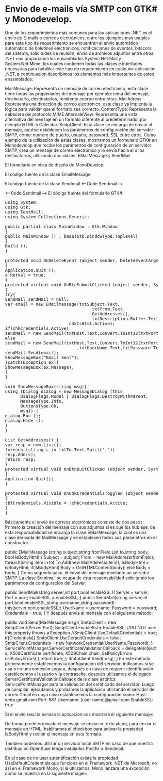 # Envio de e-mails vía SMTP con GTK# y Monodevelop.

Uno de los requerimientos más comunes para las aplicaciones .NET es el envío de E-mails o correos electrónicos, entre los ejemplos mas usuales para este tipo de requerimiento se encuentran el envío automático automático de boletines electrónicos, notificaciones de eventos, bitácora del sistema, solicitudes de reunión, envío de archivos adjuntos entre otros. .NET nos proporciona los ensamblados System.Net.Mail y System.Net.Mime, los cuales contienen todas las clases e interfaces necesarias para habilitar este tipo de requerimiento en cualquier aplicación .NET, a continuación describimos los elementos más importantes de estos ensamblados:

MailMessage:
Representa un mensaje de correo electrónico, esta clase tiene todas las propiedades del mensaje por ejemplo: tema del mensaje, destinatario, destinatarios, remitente,cuerpo entre otras.
MailAdress:
Representa una dirección de correo electrónico, esta clase ya implenta la lógica para validar que el formato sea correcto.
ContentType:
Representa la cabecera del protocolo MIME
AlternateView:
Representa una vista alternativa del mensaje en un formato diferente al predeterminado, por ejemplo HTML ó Calendar.
SmtpClient:
Esta clase se encarga de enviar el mensaje, aquí se establecen los parámetros de configuración del servidor SMTP, como: numero de puerto, usuario, password, SSL entre otros.
Como ejemplo de la utilización de estas clases, mostramos un formulario GTK# en Monodevelop que recibe los parámetros de configuración de un servidor SMTP, crea un mensaje de correo electrónico y lo envía hacia el o los destinatarios, utilizando dos clases: EMailMessage y SendMail.

El formulario en vista de diseño de MonoDevelop.



El código fuente de la clase EmailMessage



El código fuente de la clase Sendmail
<--Code Sendmail-->


<--Code Sendmail-->
El código fuente del formulario GTK#.
<pre>
using System;
using Gtk;
using TestMail;
using System.Collections.Generic;

public partial class MainWindow : Gtk.Window
{
public MainWindow () : base(Gtk.WindowType.Toplevel)
{
Build ();
}

protected void OnDeleteEvent (object sender, DeleteEventArgs a)
{
Application.Quit ();
a.RetVal = true;
}
protected virtual void OnBtnSubmitClicked (object sender, System.EventArgs e)
{
try{
SendMail sendMail = null;
var email = new EMailMessage(txtSubject.Text,
                                  txtFrom.Text,
                                  GetAddresses(),
                                  txtDescription.Buffer.Text,
                         chkIsHtml.Active);
if(chkCredentials.Active)
sendMail = new SendMail(txtHost.Text,Convert.ToInt32(txtPort.Text),chkEnableSSL.Active);
else
sendMail = new SendMail(txtHost.Text,Convert.ToInt32(txtPort.Text),chkEnableSSL.Active
                            ,txtUserName.Text,txtPassword.Text);
sendMail.Send(email);
ShowMessageBox("Email Sent");
}catch(Exception ex){
ShowMessageBox(ex.Message);
}
}

void ShowMessageBox(string msg){
using (Dialog dialog = new MessageDialog (this,
      DialogFlags.Modal | DialogFlags.DestroyWithParent,
      MessageType.Info,
      ButtonsType.Ok,
      msg)) {
dialog.Run ();
dialog.Hide ();
}
}

List<string> GetAddresses() {
var resp = new List<string>();
foreach (string s in txtTo.Text.Split(','))
resp.Add(s);
return resp;
} 
protected virtual void OnBtnQuitClicked (object sender, System.EventArgs e)
{
Application.Quit();
} 

protected virtual void OnChkCredentialsToggled (object sender, System.EventArgs e)
{
tblCredentials.Visible = !chkCredentials.Active;
}
}
</pre>

Básicamente el envió de correos electrónicos consiste de dos pasos: Primero la creación del mensaje con sus adjuntos si es que los hubiese, de esta responsabilidad se encarga la clase EMailMessage, la cuál es una clase derivada de MailMessage y se establecen todos sus parámetros en el constructor.

public EMailMessage (string subject,string fromField,List to,string body,
                       bool isBodyHtml)
 {
 Subject = subject;
 From = new MailAddress(fromField);
 foreach(string item in to) To.Add(new MailAddress(item));
 IsBodyHtml = isBodyHtml;
 if(IsBodyHtml)
  Body = GetHTMLContent(body);
 else
  Body = body;
 }
Como segundo paso, el envió del mensaje mediante un servidor SMTP. La clase Sendmail se ocupa de esta responsabilidad solicitando los parámetros de configuración del Server.

public SendMail(string server,int port,bool enableSSL){
 Server = server; 
 Port = port;
 EnableSSL = enableSSL;
 }
 public SendMail(string server,int port,bool enableSSL,string username,string password): 
 this(server,port,enableSSL){
 UserName = username;
 Password = password;
 Credentials = true;
 }
Y después envía el mensaje con el siguiente método:

public void Send(MailMessage msg){
 SmtpClient = new SmtpClient(Server,Port);
 SmtpClient.EnableSsl = EnableSSL;
 //DO NOT use: this property throws a Exception
 //SmtpClient.UseDefaultCredentials = true;
 if(Credentials){
 SmtpClient.UseDefaultCredentials = false;
 SmtpClient.Credentials = new NetworkCredential(UserName,Password);
 }
 ServicePointManager.ServerCertificateValidationCallback = 
     delegate(object s, X509Certificate certificate, X509Chain chain, SslPolicyErrors sslPolicyErrors) 
     { return true; };
 SmtpClient.Send(msg);
 }
En este método primeramente establecemos la configuración del servidor, indicamos si se usa o no una conexión segura, después en caso de requerir identificación establecemos el usuario y la contraseña, después utilizamos el delegado ServerCertificateValidationCallback de la clase estática ServicePointManager para la validación del certificado del servidor.
Luego de compilar, ejecutamos y probamos la aplicación utilizando el servidor de correo Gmail en cuyo caso establecemos la configuración como: Host: smtp.gmail.com
Port: 587
Username: [user name]@gmail.com
EnableSSL: true


Si el envío resulta exitoso la aplicación nos mostrará el siguiente mensaje:



De forma predeterminada el mensaje se envia en texto plano, para enviar el mensaje en HTML, habilitamos el checkbox para activar la propiedad IsBodyHtml y recibir el mensaje en este formato.



Tambien podemos utilizar un servidor local SMTP en caso de que nuestra distribución OpenSuse tenga instalados Postfix o Sendmail.



En el caso de no usar autentificación existe la propiedad UseDefaultCredentials que funciona en el Framework .NET de Microsoft, no así en el Framework Mono, si la utilizamos, Mono lanzará una excepción como se muestra en la siguiente imagen:

